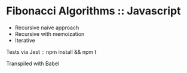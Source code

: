 # Fibonacci Algorithms :: Javascript

  * Recursive naive approach
  * Recursive with memoization
  * Iterative

Tests via Jest :: npm install && npm t

Transpiled with Babel
